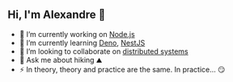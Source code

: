 ## Hi, I'm Alexandre 👋

- 🔭 I’m currently working on [Node.js](https://nodejs.org/)
- 🌱 I’m currently learning [Deno](https://deno.com/), [NestJS](https://nestjs.com/)
- 🤝 I’m looking to collaborate on [distributed systems](https://en.wikipedia.org/wiki/Distributed_computing)
- 💬 Ask me about hiking ⛰️
- ⚡ In theory, theory and practice are the same. In practice... 😏

<!--
**alexandremaz/alexandremaz** is a ✨ _special_ ✨ repository because its `README.md` (this file) appears on your GitHub profile.

Here are some ideas to get you started:

- 🔭 I’m currently working on ...
- 🌱 I’m currently learning ...
- 👯 I’m looking to collaborate on ...
- 🤔 I’m looking for help with ...
- 💬 Ask me about ...
- 📫 How to reach me: ...
- 😄 Pronouns: ...
- ⚡ Fun fact: ...
-->
